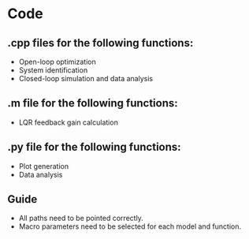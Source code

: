 # Code
## .cpp files for the following functions:
- Open-loop optimization
- System identification
- Closed-loop simulation and data analysis

## .m file for the following functions:
- LQR feedback gain calculation

## .py file for the following functions:
- Plot generation
- Data analysis

## Guide
- All paths need to be pointed correctly.
- Macro parameters need to be selected for each model and function.
